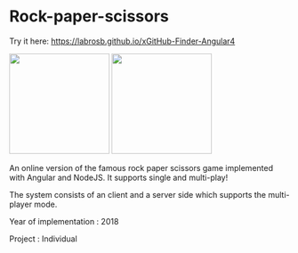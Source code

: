 # Rock-paper-scissors

Try it here: https://labrosb.github.io/xGitHub-Finder-Angular4
<p>
  <img src="https://www.labrosb.com/project-thumbs/rock-paper-scissors.PNG" height="180px" />
  <img src="https://www.labrosb.com/project-thumbs/rock-paper-scissors2.PNG" height="180px" />
</p>

An online version of the famous rock paper scissors game implemented with Angular and NodeJS. 
It supports single and multi-play!

The system consists of an client and a server side which supports the multi-player mode.

Year of implementation : 2018

Project : Individual
